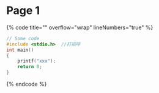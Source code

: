 # Page 1



{% code title="" overflow="wrap" lineNumbers="true" %}
```c
// Some code
#include <stdio.h>  //打招呼 
int main()
{
    printf("xxx");
    return 0;
}
```
{% endcode %}

